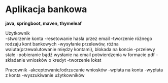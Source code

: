 # Aplikacja bankowa 
**java, springboot, maven, thymeleaf**

Użytkownik   
-stworzenie konta
-resetowanie hasła przez email
-tworzenie różnego rodzaju kont bankowych
-wysyłanie przelewów, różna waluta(przewalutowanie między kontami), blokada na koncie
-przelewy stałe
-pobieranie bądź wysłanie na email potwierdzenia w formacie pdf
-składanie wniosków o kredyt
-tworzenie lokat

Pracownik
-akceptowanie/odrzucanie wniosków
-wpłata na konta
-wypłata z konta
-wyszukiwanie użytkowników
